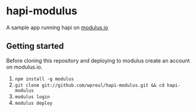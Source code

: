 hapi-modulus
===========

A sample app running hapi on [modulus.io](https://modulus.io/)


## Getting started

Before cloning this repository and deploying to modulus create an account on modulus.io.

1. `npm install -g modulus`
2. `git clone git://github.com/wpreul/hapi-modulus.git && cd hapi-modulus`
3. `modulus login`
4. `modulus deploy`
